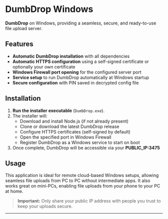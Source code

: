 # DumbDrop Windows

**DumbDrop** on Windows, providing a seamless, secure, and ready-to-use file upload server.

## Features

- **Automatic DumbDrop installation** with all dependencies
- **Automatic HTTPS configuration** using a self-signed certificate or optionally your own certificate
- **Windows Firewall port opening** for the configured server port
- **Service setup** to run DumbDrop automatically at Windows startup
- **Secure configuration** with PIN saved in decrypted config file

## Installation

1. **Run the installer executable** (`DumbDrop.exe`).
2. The installer will:
   - Download and install Node.js (if not already present)
   - Clone or download the latest DumbDrop release
   - Configure HTTPS certificates (self-signed by default)
   - Open the specified port in Windows Firewall
   - Register DumbDrop as a Windows service to start on boot
3. Once complete, DumbDrop will be accessible via your **PUBLIC_IP:3475**

## Usage

This application is ideal for remote cloud-based Windows setups, allowing seamless file uploads from PC to PC without intermediate apps. It also works great on mini-PCs, enabling file uploads from your phone to your PC at home.

> **Important:** Only share your public IP address with people you trust to keep your uploads secure.

---
